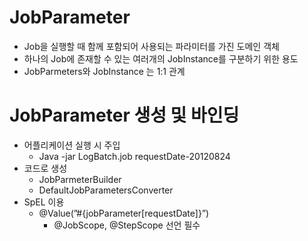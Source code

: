 # JobParameter
- Job을 실행할 때 함께 포함되어 사용되는 파라미터를 가진 도메인 객체
- 하나의 Job에 존재할 수 있는 여러개의 JobInstance를 구분하기 위한 용도
- JobParmeters와 JobInstance 는 1:1 관계

# JobParameter 생성 및 바인딩

- 어플리케이션 실행 시 주입
    - Java -jar LogBatch.job requestDate-20120824
- 코드로 생성
    - JobParmeterBuilder
    - DefaultJobParametersConverter
- SpEL 이용
    - @Value(”#{jobParameter[requestDate]}”)
        - @JobScope, @StepScope 선언 필수